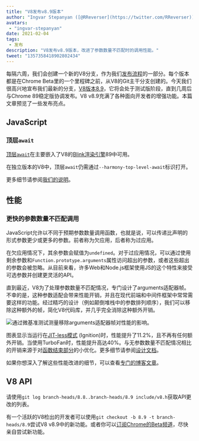 ```yaml
---
title: "V8发布v8.9版本"
author: "Ingvar Stepanyan ([@RReverser](https://twitter.com/RReverser)), 等待来电"
avatars:
 - "ingvar-stepanyan"
date: 2021-02-04
tags:
 - 发布
description: "V8发布v8.9版本，改进了参数数量不匹配时的调用性能。"
tweet: "1357358418902802434"
---
```

每隔六周，我们会创建一个新的V8分支，作为我们[发布流程](https://v8.dev/docs/release-process)的一部分。每个版本都是在Chrome Beta里的一个里程碑之前，从V8的Git主干分支创建的。今天我们很高兴地宣布我们最新的分支，[V8版本8.9](https://chromium.googlesource.com/v8/v8.git/+log/branch-heads/8.9)，它将会处于测试版阶段，直到几周后与Chrome 89稳定版协调发布。V8 v8.9充满了各种面向开发者的增强功能。本篇文章预览了一些发布亮点。

<!--truncate-->
## JavaScript

### 顶层`await`

[顶层`await`](https://v8.dev/features/top-level-await)在主要嵌入了V8的[Blink渲染引擎](https://www.chromium.org/blink)89中可用。

在独立版本的V8中，顶层`await`仍需通过`--harmony-top-level-await`标识打开。

更多细节请参阅[我们的说明](https://v8.dev/features/top-level-await)。

## 性能

### 更快的参数数量不匹配调用

JavaScript允许以不同于预期参数数量调用函数，也就是说，可以传递比声明的形式参数更少或更多的参数。前者称为欠应用，后者称为过应用。

在欠应用情况下，其余参数会赋值为`undefined`。对于过应用情况，可以通过使用剩余参数和`Function.prototype.arguments`属性访问超出的参数，或者这些超出的参数会被忽略。从目前来看，许多Web和Node.js框架使用JS的这个特性来接受可选参数并创建更灵活的API。

直到最近，V8为了处理参数数量不匹配情况，专门设计了arguments适配器帧。不幸的是，这种参数适配会带来性能开销，并且在现代前端和中间件框架中常常需要这样的功能。经过精巧的设计（例如颠倒堆栈中的参数排列顺序），我们可以移除这种额外的帧，简化V8代码库，并几乎完全消除这种额外开销。

![通过微基准测试测量移除arguments适配器帧对性能的影响。](/_img/v8-release-89/perf.svg)

图表显示当运行在[JIT-less模式](https://v8.dev/blog/jitless) (Ignition)时，性能提升了11.2%，且不再有任何额外开销。当使用TurboFan时，性能提升高达40%。与无参数数量不匹配情况相比的开销来源于对[函数结束部分](https://source.chromium.org/chromium/chromium/src/+/master:v8/src/compiler/backend/x64/code-generator-x64.cc;l=4905;drc=5056f555010448570f7722708aafa4e55e1ad052)的小优化。更多细节请参阅[设计文档](https://docs.google.com/document/d/15SQV4xOhD3K0omGJKM-Nn8QEaskH7Ir1VYJb9_5SjuM/edit)。

如果你想深入了解这些性能改进的细节，可以查看[专门的博客文章](https://v8.dev/blog/adaptor-frame)。

## V8 API

请使用`git log branch-heads/8.8..branch-heads/8.9 include/v8.h`获取API更改的列表。

有一个活跃的V8检出的开发者可以使用`git checkout -b 8.9 -t branch-heads/8.9`尝试V8 v8.9中的新功能。或者你可以[订阅Chrome的Beta频道](https://www.google.com/chrome/browser/beta.html)，尽快亲自尝试新功能。
